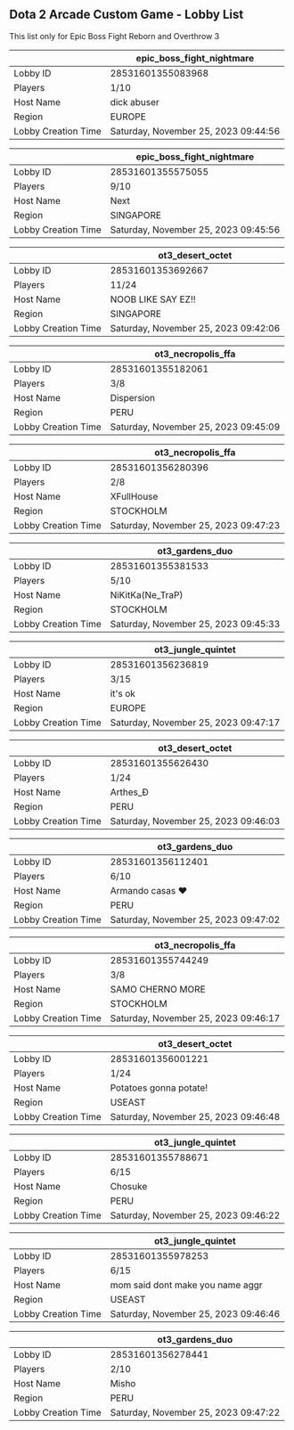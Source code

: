 ## Dota 2 Arcade Custom Game - Lobby List

This list only for Epic Boss Fight Reborn and Overthrow 3

|  | epic_boss_fight_nightmare |
| ------ | ------ |
| Lobby ID | 28531601355083968 |
| Players | 1/10 |
| Host Name | dick abuser |
| Region | EUROPE |
| Lobby Creation Time | Saturday, November 25, 2023 09:44:56 |


|  | epic_boss_fight_nightmare |
| ------ | ------ |
| Lobby ID | 28531601355575055 |
| Players | 9/10 |
| Host Name | Next |
| Region | SINGAPORE |
| Lobby Creation Time | Saturday, November 25, 2023 09:45:56 |


|  | ot3_desert_octet |
| ------ | ------ |
| Lobby ID | 28531601353692667 |
| Players | 11/24 |
| Host Name | NOOB LIKE SAY EZ!! |
| Region | SINGAPORE |
| Lobby Creation Time | Saturday, November 25, 2023 09:42:06 |


|  | ot3_necropolis_ffa |
| ------ | ------ |
| Lobby ID | 28531601355182061 |
| Players | 3/8 |
| Host Name | Dispersion |
| Region | PERU |
| Lobby Creation Time | Saturday, November 25, 2023 09:45:09 |


|  | ot3_necropolis_ffa |
| ------ | ------ |
| Lobby ID | 28531601356280396 |
| Players | 2/8 |
| Host Name | XFullHouse |
| Region | STOCKHOLM |
| Lobby Creation Time | Saturday, November 25, 2023 09:47:23 |


|  | ot3_gardens_duo |
| ------ | ------ |
| Lobby ID | 28531601355381533 |
| Players | 5/10 |
| Host Name | NiKitKa(Ne_TraP) |
| Region | STOCKHOLM |
| Lobby Creation Time | Saturday, November 25, 2023 09:45:33 |


|  | ot3_jungle_quintet |
| ------ | ------ |
| Lobby ID | 28531601356236819 |
| Players | 3/15 |
| Host Name | it's ok |
| Region | EUROPE |
| Lobby Creation Time | Saturday, November 25, 2023 09:47:17 |


|  | ot3_desert_octet |
| ------ | ------ |
| Lobby ID | 28531601355626430 |
| Players | 1/24 |
| Host Name | Arthes_Ð |
| Region | PERU |
| Lobby Creation Time | Saturday, November 25, 2023 09:46:03 |


|  | ot3_gardens_duo |
| ------ | ------ |
| Lobby ID | 28531601356112401 |
| Players | 6/10 |
| Host Name | Armando casas ♥ |
| Region | PERU |
| Lobby Creation Time | Saturday, November 25, 2023 09:47:02 |


|  | ot3_necropolis_ffa |
| ------ | ------ |
| Lobby ID | 28531601355744249 |
| Players | 3/8 |
| Host Name | SAMO CHERNO MORE |
| Region | STOCKHOLM |
| Lobby Creation Time | Saturday, November 25, 2023 09:46:17 |


|  | ot3_desert_octet |
| ------ | ------ |
| Lobby ID | 28531601356001221 |
| Players | 1/24 |
| Host Name | Potatoes gonna potate! |
| Region | USEAST |
| Lobby Creation Time | Saturday, November 25, 2023 09:46:48 |


|  | ot3_jungle_quintet |
| ------ | ------ |
| Lobby ID | 28531601355788671 |
| Players | 6/15 |
| Host Name | Chosuke |
| Region | PERU |
| Lobby Creation Time | Saturday, November 25, 2023 09:46:22 |


|  | ot3_jungle_quintet |
| ------ | ------ |
| Lobby ID | 28531601355978253 |
| Players | 6/15 |
| Host Name | mom said dont make you name aggr |
| Region | USEAST |
| Lobby Creation Time | Saturday, November 25, 2023 09:46:46 |


|  | ot3_gardens_duo |
| ------ | ------ |
| Lobby ID | 28531601356278441 |
| Players | 2/10 |
| Host Name | Misho |
| Region | PERU |
| Lobby Creation Time | Saturday, November 25, 2023 09:47:22 |


